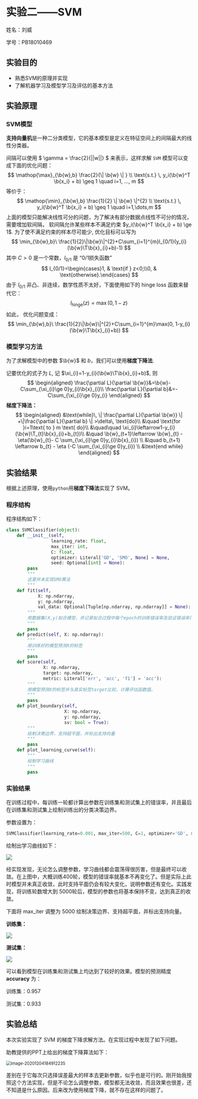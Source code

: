 # 实验二——SVM

姓名：刘威

学号：PB18010469
$$
\newcommand{\b}{\boldsymbol}
\newcommand{\T}{^{\mathrm{T}}}
$$


## 实验目的

+ 熟悉SVM的原理并实现
+ 了解机器学习及模型学习及评估的基本方法

## 实验原理

### SVM模型

**支持向量机**是一种二分类模型，它的基本模型是定义在特征空间上的间隔最大的线性分类器。

间隔可以使用 $ \gamma = \frac{2}{||w||} $ 来表示，这样求解 `SVM` 模型可以变成下面的优化问题：
$$
\mathop{\max}_{\b{w},b} \frac{2}{\| \b{w} \| } \\
\text{s.t.} \, y_i(\b{w}^T \b{x_i} + b) \geq 1  \quad i=1, ..., m
$$
等价于：
$$
\mathop{\min}_{\b{w},b} \frac{1}{2} \| \b{w} \|^{2} \\
\text{s.t.} \, y_i(\b{w}^T \b{x_i} + b) \geq 1  \quad i=1,\dots,m
$$
上面的模型只能解决线性可分的问题，为了解决有部分数据点线性不可分的情况，需要增加软间隔， 软间隔允许某些样本不满足约束 $y_i(\b{w}^T \b{x_i} + b) \ge 1$. 为了使不满足约束的样本尽可能少, 优化目标可以写为
$$
\min_{\b{w},b}\ \frac{1}{2}\|\b{w}\|^{2}+C\sum_{i=1}^{m}l_{0/1}(y_{i}(\b{w}\T\b{x}_{i}+b)-1)
$$
其中 $C>0$ 是一个常数，$l_{0/1}$ 是 “0/1损失函数”
$$
l_{0/1}=\begin{cases}1, & \text{if } z<0;\\0, & \text{otherwise}.\end{cases}
$$
由于 $l_{0/1}$ 非凸、非连续，数学性质不太好，下面使用如下的 hinge loss 函数来替代它：
$$
l_{\text{hinge}}(z)=\max(0, 1-z)
$$
如此， 优化问题变成：
$$
\min_{\b{w},b}\ \frac{1}{2}\|\b{w}\|^{2}+C\sum_{i=1}^{m}\max(0, 1-y_{i}(\b{w}\T\b{x}_{i}+b))
$$

### 模型学习方法

为了求解模型中的参数 $\b{w}$ 和 $b$，我们可以使用**梯度下降法**.

记要优化的式子为 $L$, 记 $\xi_{i}=1-y_{i}(\b{w}\T\b{x}_{i}+b)$, 则
$$
\begin{aligned}
\frac{\partial L}{\partial \b{w}}&=\b{w}-C\sum_{\xi_{i}\ge 0}y_{i}\b{x}_{i}\\
\frac{\partial L}{\partial b}&=-C\sum_{\xi_{i}\ge 0}y_{i}
\end{aligned}
$$
**梯度下降法：**
$$
\begin{aligned}
&\text{while}\, \|  \frac{\partial L}{\partial \b{w}} \| +\|\frac{\partial L}{\partial b} \| >\delta\, \text{do}\\
&\quad \text{for }i=1\text{ to } m \text{ do}\\
&\quad\quad \xi_{i}\leftarrow1-y_{i}(\b{w}\T_{t}\b{x}_{i}+b_{t})\\
&\quad \b{w}_{t+1}\leftarrow \b{w}_{t} - \eta(\b{w}_{t}- C \sum_{\xi_{i}\ge 0}y_{i}\b{x}_{i})  \\
&\quad b_{t+1} \leftarrow b_{t}  -  \eta (-C \sum_{\xi_{i}\ge 0}y_{i}) \\
&\text{end while}
\end{aligned}
$$


## 实验结果

根据上述原理，使用`python`用**梯度下降法**实现了 SVM。


### 程序结构

程序结构如下：

```python
class SVMClassifier(object):
    def __init__(self,
                 learning_rate: float,
                 max_iter: int,
                 C: float,
                 optimizer: Literal['GD', 'SMO', None] = None,
                 seed: Optional[int] = None):
        pass
    	"""
    	这里并未实现SMO算法
    	"""
    def fit(self,
            X: np.ndarray,
            y: np.ndarray,
            val_data: Optional[Tuple[np.ndarray, np.ndarray]] = None):
        """
        用数据集(X,y)拟合模型，并记录拟合过程中每个epoch的训练错误率及验证错误率(如果提供验证集val_data)
        """
        pass
    def predict(self, X: np.ndarray):
        """
        用训练好的模型预测X的标签
        """
        pass
    def score(self, 
              X: np.ndarray,
              target: np.ndarray,
              metric: Literal['err', 'acc', 'f1'] = 'acc'):
        """
       	用模型预测X的标签并与真实标签target比较，计算评估函数值。
        """
        pass
    def plot_boundary(self,
                      X: np.ndarray,
                      y: np.ndarray,
                      sv: bool = True):
        """
        绘制决策边界，支持超平面，并标出支持向量
        """
        pass
    def plot_learning_curve(self):
        """
        绘制学习曲线
        """
        pass
```


### 实验结果

在训练过程中，每训练一轮都计算出参数在训练集和测试集上的错误率，并且最后在训练集和测试集上绘制训练出的分类决策边界。

参数设置为：

```python
SVMClassifier(learning_rate=0.001, max_iter=500, C=1, optimizer='GD', seed=0)
```

绘制出学习曲线如下：

![](F:\Courses\3Fall\IML\exp\实验2\fig\learning_curve.png)

经实现发现，无论怎么调整参数，学习曲线都会震荡得很厉害，但是最终可以收敛。在上图中，大概训练400轮，模型的错误率就基本不再变化了。但是实际上此时模型并未真正收敛，此时支持平面仍会有较大变化，说明参数还有变化。实践发现，将训练轮数增大到 5000轮后，模型的参数也将基本保持不变，达到真正的收敛。

下面将 max_iter 调整为 5000 绘制决策边界、支持超平面，并标出支持向量。

**训练集：**

![](F:\Courses\3Fall\IML\exp\实验2\fig\train_boundary.png)

**测试集：**

![](F:\Courses\3Fall\IML\exp\实验2\fig\test_boundary.png)

可以看到模型在训练集和测试集上均达到了较好的效果。模型的预测精度 **accuracy** 为：

训练集：0.957

测试集：0.933


## 实验总结

本次实验实现了 SVM 的梯度下降求解方法。在实现过程中发现了如下问题。

助教提供的PPT上给出的梯度下降算法如下：

<img src="C:\Users\liuwei\AppData\Roaming\Typora\typora-user-images\image-20201204184912235.png" alt="image-20201204184912235" style="zoom:80%;" />

差别在于它每次只选择误差最大的样本去更新参数，似乎也是可行的。刚开始我按照这个方法实现，但是不论怎么调整参数，模型都无法收敛，而且效果也很差，还不知道是什么原因。后来改为使用梯度下降，就不存在这样的问题了。